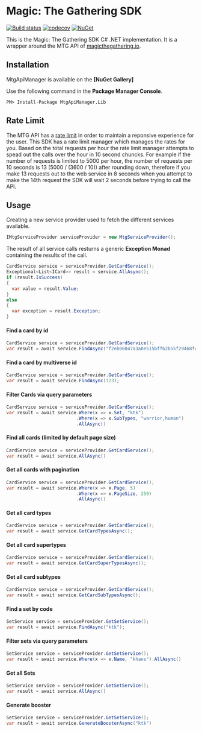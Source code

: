 # Magic: The Gathering SDK

[![Build status](https://ci.appveyor.com/api/projects/status/pb5y2hxl53yo9lwu?svg=true)](https://ci.appveyor.com/project/adback03/mtg-sdk-dotnet)
[![codecov](https://codecov.io/gh/MagicTheGathering/mtg-sdk-dotnet/branch/master/graph/badge.svg)](https://codecov.io/gh/MagicTheGathering/mtg-sdk-dotnet)
[![NuGet](https://img.shields.io/badge/nuget-v1.2.2-blue.svg)](https://www.nuget.org/packages/MtgApiManager.Lib/)

This is the Magic: The Gathering SDK C# .NET implementation. It is a wrapper around the MTG API of [magicthegathering.io](http://magicthegathering.io/).

## Installation

MtgApiManager is available on the **[NuGet Gallery]**

Use the following command in the **Package Manager Console**.
```
PM> Install-Package MtgApiManager.Lib
```
## Rate Limit
The MTG API has a [rate limit](https://docs.magicthegathering.io/#documentationrate_limits) in order to maintain a reponsive experience for the user. This SDK has a rate limit manager which manages the rates for you. Based on the total requests per hour the rate limit manager attempts to spead out the calls over the hour in 10 second chuncks. For example if the number of requests is limited to 5000 per hour, the number of requests per 10 seconds is 13 (5000 / (3600 / 10)) after rounding down, therefore if you make 13 requests out to the web service in 8 seconds when you attempt to make the 14th request the SDK will wait 2 seconds before trying to call the API.
## Usage
Creating a new service provider used to fetch the different services available.
```cs
IMtgServiceProvider serviceProvider = new MtgServiceProvider();
```
The result of all service calls resturns a generic **Exception Monad** containing the results of the call.
```cs
CardService service = serviceProvider.GetCardService();
Exceptional<List<ICard>> result = service.AllAsync();
if (result.IsSuccess)
{
  var value = result.Value;
}
else
{
  var exception = result.Exception;
}
```
#### Find a card by id
```cs
CardService service = serviceProvider.GetCardService();
var result = await service.FindAsync("f2eb06047a3a8e515bff62b55f29468fcde6332a");
```
#### Find a card by multiverse id
```cs
CardService service = serviceProvider.GetCardService();
var result = await service.FindAsync(123);
```
#### Filter Cards via query parameters
```cs
CardService service = serviceProvider.GetCardService();
var result = await service.Where(x => x.Set, "ktk")
                          .Where(x => x.SubTypes, "warrior,human")
                          .AllAsync()                  
```    
#### Find all cards (limited by default page size)
```cs
CardService service = serviceProvider.GetCardService();
var result = await service.AllAsync()
```      
#### Get all cards with pagination
```cs
CardService service = serviceProvider.GetCardService();
var result = await service.Where(x => x.Page, 5)
                          .Where(x => x.PageSize, 250)
                          .AllAsync()
```
#### Get all card types
```cs
CardService service = serviceProvider.GetCardService();
var result = await service.GetCardTypesAsync();
```
#### Get all card supertypes
```cs
CardService service = serviceProvider.GetCardService();
var result = await service.GetCardSuperTypesAsync();
```
#### Get all card subtypes
```cs
CardService service = serviceProvider.GetCardService();
var result = await service.GetCardSubTypesAsync();
```
#### Find a set by code
```cs
SetService service = serviceProvider.GetSetService();
var result = await service.FindAsync("ktk");
```    
#### Filter sets via query parameters
```cs
SetService service = serviceProvider.GetSetService();
var result = await service.Where(x => x.Name, "khans").AllAsync()
```     
#### Get all Sets
```cs
SetService service = serviceProvider.GetSetService();
var result = await service.AllAsync()
```
#### Generate booster
```cs
SetService service = serviceProvider.GetSetService();
var result = await service.GenerateBoosterAsync("ktk")
```

